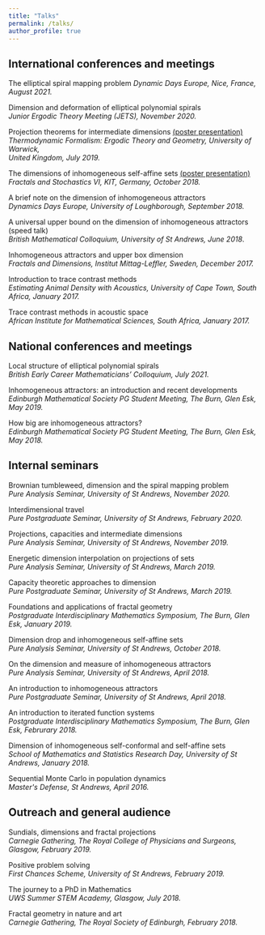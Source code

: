 ```yaml
---
title: "Talks"
permalink: /talks/
author_profile: true
---
```


<!--[See a map of all the places I've given a talk!](https://stuartburrell.github.io/talkmap.html)-->

## International conferences and meetings   

The elliptical spiral mapping problem
*Dynamic Days Europe, Nice, France, August 2021.*  

Dimension and deformation of elliptical polynomial spirals  
*Junior Ergodic Theory Meeting (JETS), November 2020.*  

Projection theorems for intermediate dimensions [(poster presentation)](https://stuartburrell.github.io/files/poster2.pdf)  
*Thermodynamic Formalism: Ergodic Theory and Geometry, University of Warwick,  
United Kingdom, July 2019.*  

The dimensions of inhomogeneous self-affine sets [(poster presentation)](https://stuartburrell.github.io/files/poster.pdf)  
*Fractals and Stochastics VI, KIT, Germany, October 2018.*

A brief note on the dimension of inhomogeneous attractors  
*Dynamics Days Europe, University of Loughborough, September 2018.*  

A universal upper bound on the dimension of inhomogeneous attractors (speed talk)  
*British Mathematical Colloquium, University of St Andrews, June 2018*.  

Inhomogeneous attractors and upper box dimension  
*Fractals and Dimensions, Institut Mittag-Leffler, Sweden, December 2017.*  

Introduction to trace contrast methods  
*Estimating Animal Density with Acoustics, University of Cape Town, South Africa, January 2017.*    

Trace contrast methods in acoustic space  
*African Institute for Mathematical Sciences, South Africa, January 2017.*  

## National conferences and meetings
Local structure of elliptical polynomial spirals  
*British Early Career Mathematicians’ Colloquium, July 2021.*  

Inhomogeneous attractors: an introduction and recent developments  
*Edinburgh Mathematical Society PG Student Meeting, The Burn, Glen Esk, May 2019.*  

How big are inhomogeneous attractors?  
*Edinburgh Mathematical Society PG Student Meeting, The Burn, Glen Esk, May 2018.*  

## Internal seminars
Brownian tumbleweed, dimension and the spiral mapping problem  
*Pure Analysis Seminar, University of St Andrews, November 2020.*  

Interdimensional travel  
*Pure Postgraduate Seminar, University of St Andrews, February 2020.*  

Projections, capacities and intermediate dimensions   
*Pure Analysis Seminar, University of St Andrews, November 2019.*  

Energetic dimension interpolation on projections of sets  
*Pure Analysis Seminar, University of St Andrews, March 2019.*  

Capacity theoretic approaches to dimension  
*Pure Postgraduate Seminar, University of St Andrews, March 2019.*    

Foundations and applications of fractal geometry  
*Postgraduate Interdisciplinary Mathematics Symposium, The Burn, Glen Esk, January 2019.*  

Dimension drop and inhomogeneous self-affine sets  
*Pure Analysis Seminar, University of St Andrews, October 2018.*  

On the dimension and measure of inhomogeneous attractors  
*Pure Analysis Seminar, University of St Andrews, April 2018.*  

An introduction to inhomogeneous attractors  
*Pure Postgraduate Seminar, University of St Andrews, April 2018.*

An introduction to iterated function systems  
*Postgraduate Interdisciplinary Mathematics Symposium, The Burn, Glen Esk, Februrary 2018.*  

Dimension of inhomogeneous self-conformal and self-affine sets  
*School of Mathematics and Statistics Research Day, University of St Andrews, January 2018.*  

Sequential Monte Carlo in population dynamics  
*Master's Defense, St Andrews, April 2016.*

## Outreach and general audience
Sundials, dimensions and fractal projections  
*Carnegie Gathering, The Royal College of Physicians and Surgeons, Glasgow, February 2019.*  

Positive problem solving  
*First Chances Scheme, University of St Andrews, February 2019.*  

The journey to a PhD in Mathematics  
*UWS Summer STEM Academy, Glasgow, July 2018.*  

Fractal geometry in nature and art  
*Carnegie Gathering, The Royal Society of Edinburgh, February 2018.*  
